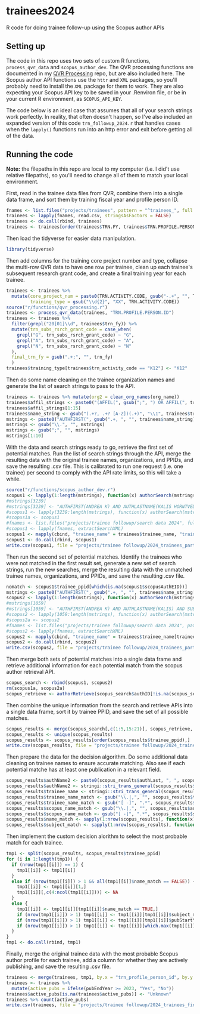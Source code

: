 # trainees2024
R code for doing trainee follow-up using the Scopus author APIs

## Setting up
The code in this repo uses two sets of custom R functions, `process_qvr_data` and `scopus_author_dev`. The QVR processing functions are documented in my [QVR Processing](https://github.com/christopherBelter/qvr_processing) repo, but are also included here. The Scopus author API functions use the `httr` and `XML` packages, so you'll probably need to install the `XML` package for them to work. They are also expecting your Scopus API key to be saved in your .Renviron file, or be in your current R environment, as `SCOPUS_API_KEY`. 

The code below is an ideal case that assumes that all of your search strings work perfectly. In reality, that often doesn't happen, so I've also included an expanded version of this code `trn_followup_2024.r` that handles cases when the `lapply()` functions run into an http error and exit before getting all of the data.

## Running the code
**Note:** the filepaths in this repo are local to my computer (i.e. I did't use relative filepaths), so you'll need to change all of them to match your local environment. 

First, read in the trainee data files from QVR, combine them into a single data frame, and sort them by training fiscal year and profile person ID.
```r
fnames <- list.files("projects/trainees", pattern = "^trainees_", full.names = TRUE)
trainees <- lapply(fnames, read.csv, stringsAsFactors = FALSE)
trainees <- do.call(rbind, trainees)
trainees <- trainees[order(trainees$TRN.FY, trainees$TRN.PROFILE.PERSON.ID),]
```

Then load the tidyverse for easier data manipulation.
```r
library(tidyverse)
```

Then add columns for the training core project number and type, collapse the multi-row QVR data to have one row per trainee, clean up each trainee's subsequent research grant code, and create a final training year for each trainee. 
```r
trainees <- trainees %>% 
  mutate(core_project_num = paste0(TRN.ACTIVITY.CODE, gsub("-.+", "", TRN.PROJECT.NUM)),
         training_type = gsub("\\d{2}", "XX", TRN.ACTIVITY.CODE))
source("r/functions/qvr_processing.r")
trainees <- process_qvr_data(trainees, "TRN.PROFILE.PERSON.ID")
trainees <- trainees %>% 
  filter(grepl("20[01]\\d", trainees$trn_fy)) %>%
  mutate(trn_subs_rsrch_grant_code = case_when(
    grepl("G", trn_subs_rsrch_grant_code) ~ "G",
    grepl("A", trn_subs_rsrch_grant_code) ~ "A",
    grepl("N", trn_subs_rsrch_grant_code) ~ "N"
  ),
  final_trn_fy = gsub(".+;", "", trn_fy)
  )
trainees$training_type[trainees$trn_activity_code == "K12"] <- "K12"
```

Then do some name cleaning on the trainee organization names and generate the list of search strings to pass to the API. 
```r
trainees <- trainees %>% mutate(org2 = clean_org_names(org_name))
trainees$affil_strings <- paste0("(AFFIL(", gsub(";", ") OR AFFIL(", trainees$org2), "))")
trainees$affil_strings[1:15]
trainees$name_string <- gsub("(.+?, .+? [A-Z])(.+)", "\\1", trainees$trainee_name)
mstrings <- paste0("AUTHFIRST(", gsub(".+, ", "", trainees$name_string), ") AND AUTHLASTNAME(", gsub(", .+", "", trainees$trainee_name), ") AND ", trainees$affil_strings)
mstrings <- gsub("\\.", "", mstrings)
mstrings <- gsub(";", "", mstrings)
mstrings[1:10]
```

With the data and search strings ready to go, retrieve the first set of potential matches. Run the list of search strings through the API, merge the resulting data with the original trainee names, organizations, and PPIDs, and save the resulting .csv file. This is calibrated to run one request (i.e. one trainee) per second to comply with the API rate limits, so this will take a while.
```r
source("r/functions/scopus_author_dev.r")
scopus1 <- lapply(1:length(mstrings), function(x) authorSearch(mstrings[x], retMax = 3, outfile = paste0("projects/trainee followup/search data 2024/", "trainees1_", sprintf("_%05d", x), ".txt")))
#mstrings[3239]
#mstrings[3239] <- "AUTHFIRST(ANDREA K) AND AUTHLASTNAME(KALIS HORNTVEDT) AND (AFFIL(UNIVERSITY OF MINNESOTA))"
#scopus1 <- lapply(3239:length(mstrings), function(x) authorSearch(mstrings[x], retMax = 3, outfile = paste0("projects/trainee followup/search data 2024/", "trainees1_", sprintf("_%05d", x), ".txt")))
#scopus1a <- scopus1
#fnames <- list.files("projects/trainee followup/search data 2024", full.names = TRUE)
#scopus1 <- lapply(fnames, extractSearchXML)
scopus1 <- mapply(cbind, "trainee_name" = trainees$trainee_name, "trainee_ppid" = trainees$trn_profile_person_id, "org_name" = trainees$org2, scopus1, SIMPLIFY = FALSE)
scopus1 <- do.call(rbind, scopus1)
write.csv(scopus1, file = "projects/trainee followup/2024_trainees_part1.csv", row.names = FALSE)
```

Then run the second set of potential matches. Identify the trainees who were not matched in the first result set, generate a new set of search strings, run the new searches, merge the resulting data with the unmatched trainee names, organizations, and PPIDs, and save the resulting .csv file.
```r
nomatch <- scopus1$trainee_ppid[which(is.na(scopus1$scopusAuthEID))]
mstrings <- paste0("AUTHFIRST(", gsub(".+, ", "", trainees$name_string[trainees$trn_profile_person_id %in% nomatch]), ") AND AUTHLASTNAME(", gsub(", .+", "", trainees$trainee_name[trainees$trn_profile_person_id %in% nomatch]), ") AND SUBJAREA(BIOC OR MEDI OR SOCI OR NEUR OR IMMU OR PSYC)")
scopus2 <- lapply(1:length(mstrings), function(x) authorSearch(mstrings[x], retMax = 5, outfile = paste0("projects/trainee followup/search data 2024/", "trainees2_", sprintf("_%05d", x), ".txt")))
#mstrings[1059]
#mstrings[1059] <- "AUTHFIRST(ANDREA K) AND AUTHLASTNAME(KALIS) AND SUBJAREA(BIOC OR MEDI OR SOCI OR NEUR OR IMMU OR PSYC)"
#scopus2 <- lapply(1059:length(mstrings), function(x) authorSearch(mstrings[x], retMax = 5, outfile = paste0("projects/trainee followup/search data 2024/", "trainees2_", sprintf("_%05d", x), ".txt")))
#scopus2a <- scopus2
#fnames <- list.files("projects/trainee followup/search data 2024", pattern = "^trainees2", full.names = TRUE)
#scopus2 <- lapply(fnames, extractSearchXML)
scopus2 <- mapply(cbind, "trainee_name" = trainees$trainee_name[trainees$trn_profile_person_id %in% nomatch], "trainee_ppid" = trainees$trn_profile_person_id[trainees$trn_profile_person_id %in% nomatch], "org_name" = trainees$org2[trainees$trn_profile_person_id %in% nomatch], scopus2, SIMPLIFY = FALSE)
scopus2 <- do.call(rbind, scopus2)
write.csv(scopus2, file = "projects/trainee followup/2024_trainees_part2.csv", row.names = FALSE)
```

Then merge both sets of potential matches into a single data frame and retrieve additional information for each potential match from the scopus author retrieval API.
```r
scopus_search <- rbind(scopus1, scopus2)
rm(scopus1a, scopus2a)
scopus_retrieve <- authorRetrieve(scopus_search$authID[!is.na(scopus_search$authID)], outfile = "projects/trainee followup/search data 2024/trainee_retrieve.txt")
```

Then combine the unique information from the search and retrieve APIs into a single data frame, sort it by trainee PPID, and save the set of all possible matches.
```r
scopus_results <- merge(scopus_search[,c(1:5,15:21)], scopus_retrieve, by = "authID", all.x = TRUE)
scopus_results <- unique(scopus_results)
scopus_results <- scopus_results[order(scopus_results$trainee_ppid),]
write.csv(scopus_results, file = "projects/trainee followup/2024_trainees_all.csv", row.names = FALSE)
```

Then prepare the data for the decision algorithm. Do some additional data cleaning on trainee names to ensure accurate matching. Also see if each potential matche has at least one publication in a relevant field.
```r
scopus_results$authName2 <- paste0(scopus_results$authLast, ", ", scopus_results$authGiven)
scopus_results$authName2 <- stringi::stri_trans_general(scopus_results$authName2, "Latin-ASCII")
scopus_results$trainee_name <- stringi::stri_trans_general(scopus_results$trainee_name, "Latin-ASCII")
scopus_results$trainee_name_match <- gsub("\\.|,", "", scopus_results$trainee_name)
scopus_results$trainee_name_match <- gsub("[ -]", ".*", scopus_results$trainee_name_match)
scopus_results$scopus_name_match <- gsub("\\.|,", "", scopus_results$authName2)
scopus_results$scopus_name_match <- gsub("[ -]", ".*", scopus_results$scopus_name_match)
scopus_results$name_match <- sapply(1:nrow(scopus_results), function(x) any(grepl(scopus_results$trainee_name_match[x], scopus_results$scopus_name_match[x], ignore.case = TRUE), grepl(scopus_results$scopus_name_match[x], scopus_results$trainee_name_match[x], ignore.case = TRUE)))
scopus_results$subject_match <- sapply(1:nrow(scopus_results), function(x) any(grepl("BIOC|MEDI|SOCI|NEUR|IMMU|PSYC|PHAR|NURS", scopus_results[x,c("subjarea1", "subjarea2", "subjarea3")])))
```

Then implement the custom decision alorithm to select the most probable match for each trainee. 
```r
tmp1 <- split(scopus_results, scopus_results$trainee_ppid)
for (i in 1:length(tmp1)) {
  if (nrow(tmp1[[i]]) == 1) {
    tmp1[[i]] <- tmp1[[i]]
  }
  else if (nrow(tmp1[[i]]) > 1 && all(tmp1[[i]]$name_match == FALSE)) {
    tmp1[[i]] <- tmp1[[i]][1,]
    tmp1[[i]][,c(4:ncol(tmp1[[i]]))] <- NA
  }
  else {
    tmp1[[i]] <- tmp1[[i]][tmp1[[i]]$name_match == TRUE,]
    if (nrow(tmp1[[i]]) > 1) tmp1[[i]] <- tmp1[[i]][tmp1[[i]]$subject_match == TRUE,] ## subject areas in relevant fields
    if (nrow(tmp1[[i]]) > 1) tmp1[[i]] <- tmp1[[i]][tmp1[[i]]$pubStartYear > 1989,] ## pub start year > 1989 [?]
    if (nrow(tmp1[[i]]) > 1) tmp1[[i]] <- tmp1[[i]][which.max(tmp1[[i]]$pubCount),]
  }
}
tmp1 <- do.call(rbind, tmp1)
```

Finally, merge the original trainee data with the most probable Scopus author profile for each trainee, add a column for whether they are actively publishing, and save the resulting .csv file.
```r
trainees <- merge(trainees, tmp1, by.x = "trn_profile_person_id", by.y = "trainee_ppid", all.x = TRUE)
trainees <- trainees %>% 
  mutate(active_pubs = ifelse(pubEndYear >= 2023, "Yes", "No"))
trainees$active_pubs[is.na(trainees$active_pubs)] <- "Unknown"
trainees %>% count(active_pubs)
write.csv(trainees, file = "projects/trainee followup/2024_trainees_final.csv", row.names = FALSE)
```
